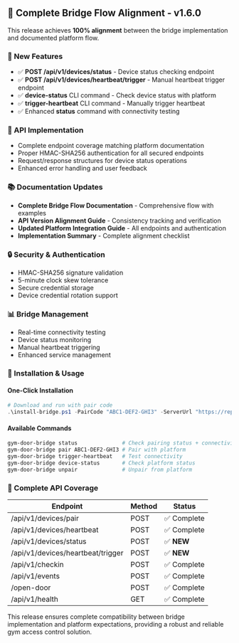 ## 🎉 Complete Bridge Flow Alignment - v1.6.0

This release achieves **100% alignment** between the bridge implementation and documented platform flow.

### 🚀 New Features

- ✅ **POST /api/v1/devices/status** - Device status checking endpoint
- ✅ **POST /api/v1/devices/heartbeat/trigger** - Manual heartbeat trigger endpoint
- ✅ **device-status** CLI command - Check device status with platform
- ✅ **trigger-heartbeat** CLI command - Manually trigger heartbeat
- ✅ Enhanced **status** command with connectivity testing

### 🔧 API Implementation

- Complete endpoint coverage matching platform documentation
- Proper HMAC-SHA256 authentication for all secured endpoints
- Request/response structures for device status operations
- Enhanced error handling and user feedback

### 📚 Documentation Updates

- **Complete Bridge Flow Documentation** - Comprehensive flow with examples
- **API Version Alignment Guide** - Consistency tracking and verification
- **Updated Platform Integration Guide** - All endpoints and authentication
- **Implementation Summary** - Complete alignment checklist

### 🔒 Security & Authentication

- HMAC-SHA256 signature validation
- 5-minute clock skew tolerance
- Secure credential storage
- Device credential rotation support

### 📊 Bridge Management

- Real-time connectivity testing
- Device status monitoring
- Manual heartbeat triggering
- Enhanced service management

### 🎯 Installation & Usage

#### One-Click Installation

```powershell
# Download and run with pair code
.\install-bridge.ps1 -PairCode "ABC1-DEF2-GHI3" -ServerUrl "https://repset.onezy.in"
```

#### Available Commands

```bash
gym-door-bridge status              # Check pairing status + connectivity
gym-door-bridge pair ABC1-DEF2-GHI3 # Pair with platform
gym-door-bridge trigger-heartbeat   # Test connectivity
gym-door-bridge device-status       # Check platform status
gym-door-bridge unpair              # Unpair from platform
```

### 🔄 Complete API Coverage

| Endpoint                          | Method | Status      |
| --------------------------------- | ------ | ----------- |
| /api/v1/devices/pair              | POST   | ✅ Complete |
| /api/v1/devices/heartbeat         | POST   | ✅ Complete |
| /api/v1/devices/status            | POST   | ✅ **NEW**  |
| /api/v1/devices/heartbeat/trigger | POST   | ✅ **NEW**  |
| /api/v1/checkin                   | POST   | ✅ Complete |
| /api/v1/events                    | POST   | ✅ Complete |
| /open-door                        | POST   | ✅ Complete |
| /api/v1/health                    | GET    | ✅ Complete |

This release ensures complete compatibility between bridge implementation and platform expectations, providing a robust and reliable gym access control solution.
